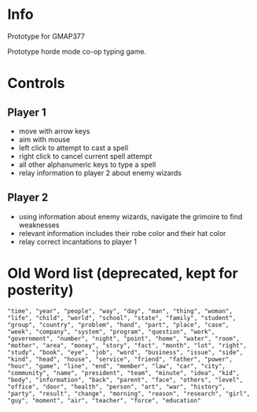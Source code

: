 # Info
Prototype for GMAP377

Prototype horde mode co-op typing game.

# Controls
## Player 1
- move with arrow keys
- aim with mouse
- left click to attempt to cast a spell
- right click to cancel current spell attempt
- all other alphanumeric keys to type a spell
- relay information to player 2 about enemy wizards

## Player 2
- using information about enemy wizards, navigate the grimoire to find weaknesses
- relevant information includes their robe color and their hat color
- relay correct incantations to player 1

# Old Word list (deprecated, kept for posterity)
`"time", "year", "people", "way", "day", "man", "thing", "woman", "life", "child", "world", "school", "state", "family", "student", "group", "country", "problem", "hand", "part", "place", "case", "week", "company", "system", "program", "question", "work", "government", "number", "night", "point", "home", "water", "room", "mother", "area", "money", "story", "fact", "month", "lot", "right", "study", "book", "eye", "job", "word", "business", "issue", "side", "kind", "head", "house", "service", "friend", "father", "power", "hour", "game", "line", "end", "member", "law", "car", "city", "community", "name", "president", "team", "minute", "idea", "kid", "body", "information", "back", "parent", "face", "others", "level", "office", "door", "health", "person", "art", "war", "history", "party", "result", "change", "morning", "reason", "research", "girl", "guy", "moment", "air", "teacher", "force", "education"`
